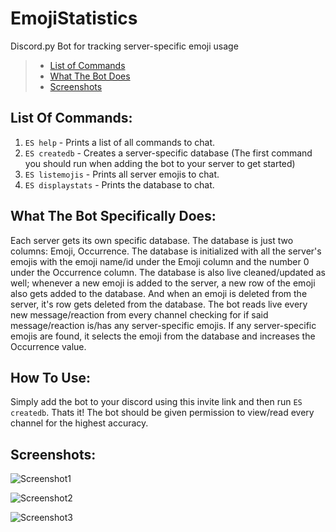 # EmojiStatistics
Discord.py Bot for tracking server-specific emoji usage

> * [List of Commands](https://github.com/SethCohen/EmojiStatistics/blob/master/README.md#list-of-commands)
> * [What The Bot Does](https://github.com/SethCohen/EmojiStatistics/blob/master/README.md#what-the-bot-specifically-does)
> * [Screenshots](https://github.com/SethCohen/EmojiStatistics/blob/master/README.md#screenshots)

## List Of Commands:

1. `ES help` - Prints a list of all commands to chat.
2. `ES createdb` - Creates a server-specific database (The first command you should run when adding the bot to your server to get started)
3. `ES listemojis` - Prints all server emojis to chat.
4. `ES displaystats` - Prints the database to chat.

## What The Bot Specifically Does:

Each server gets its own specific database. The database is just two columns: Emoji, Occurrence. The database is initialized with all the server's emojis with the emoji name/id under the Emoji column and the number 0 under the Occurrence column.
The database is also live cleaned/updated as well; whenever a new emoji is added to the server, a new row of the emoji also gets added to the database. And when an emoji is deleted from the server, it's row gets deleted from the database.
The bot reads live every new message/reaction from every channel checking for if said message/reaction is/has any server-specific emojis. If any server-specific emojis are found, it selects the emoji from the database and increases the Occurrence value.

## How To Use:

Simply add the bot to your discord using this invite link and then run `ES createdb`. Thats it! The bot should be given permission to view/read every channel for the highest accuracy.

## Screenshots:

![Screenshot1](https://i.imgur.com/fOpoffn.png)

![Screenshot2](https://i.imgur.com/popPDaB.png)

![Screenshot3](https://i.imgur.com/Bvf9QT6.png)
